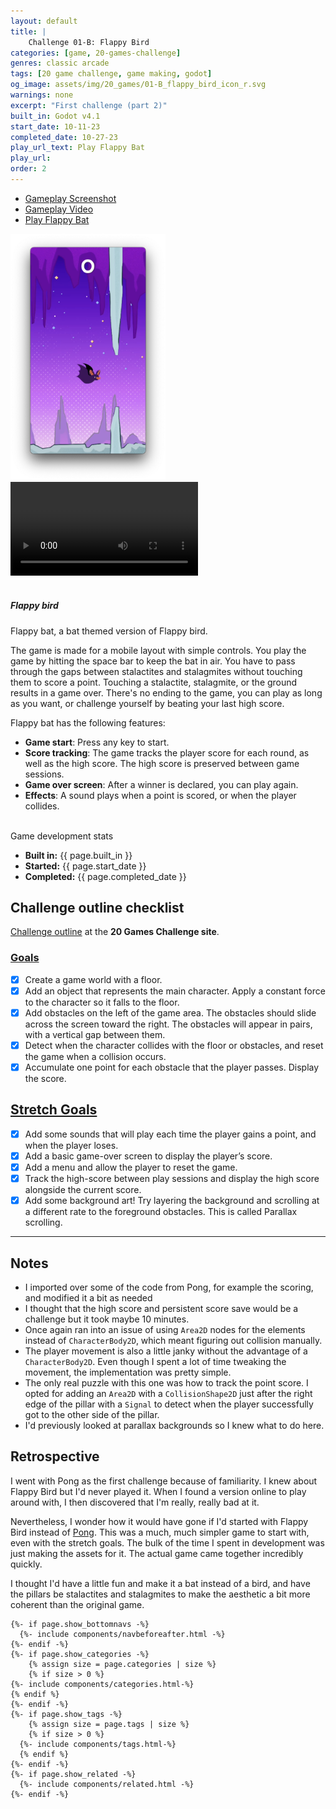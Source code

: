 ```yaml
---
layout: default
title: |
    Challenge 01-B: Flappy Bird
categories: [game, 20-games-challenge]
genres: classic arcade
tags: [20 game challenge, game making, godot]
og_image: assets/img/20_games/01-B_flappy_bird_icon_r.svg
warnings: none
excerpt: "First challenge (part 2)"
built_in: Godot v4.1
start_date: 10-11-23
completed_date: 10-27-23
play_url_text: Play Flappy Bat
play_url: 
order: 2
---
```


 <div class="col-lg-12">
    <div class="bs-component">
        <ul class="nav nav-tabs montserrat">
            <li class="nav-item">
                <a class="nav-link active" data-toggle="tab" href="#pic">Gameplay Screenshot</a>
            </li>
            <li class="nav-item">
                <a class="nav-link" data-toggle="tab" href="#vid">Gameplay Video</a>
            </li>
            <li class="nav-item">
                <a class="nav-link bg-info text-white" data-toggle="tab" target="_blank" href="/02-challenge-01-b-flappy-bird/play-flappy-bat">Play Flappy Bat</a>
            </li>
        </ul>
        <div id="myTabContent" class="tab-content">
            <div class="tab-pane fade show active" id="pic">
                <img src="/assets/img/20_games/01-B_flappy_bat_game.png" style="max-height: 393.75px">
            </div>
            <div class="tab-pane fade" id="vid">
                <div class="embed-responsive embed-responsive-16by9 my-2 chulapa-rounded-lg" itemscope itemprop="VideoObject" itemtype="https://schema.org/VideoObject">
                <video src="/assets/img/20_games/01-B_flappy_bat_gameplay_trimmed.mp4#t=0.1" class="embed-responsive-item u-video" controls itemprop="contentUrl" >
                Your browser does not support the video tag.
                </video>
                </div>
            </div>
        </div>
    </div>
</div>

<br>

##### Flappy bird

Flappy bat, a bat themed version of Flappy bird.  

The game is made for a mobile layout with simple controls. You play the game by hitting the space bar to keep the bat in air. You have to pass through the gaps between stalactites and stalagmites without touching them to score a point. Touching a stalactite, stalagmite, or the ground results in a game over. There's no ending to the game, you can play as long as you want, or challenge yourself by beating your last high score.  

Flappy bat has the following features:

- **Game start**: Press any key to start.
- **Score tracking**: The game tracks the player score for each round, as well as the high score. The high score is preserved between game sessions.
- **Game over screen**: After a winner is declared, you can play again.
- **Effects**: A sound plays when a point is scored, or when the player collides.

<br>

<div class="card border-primary mb-3">
    <div class="card-header bg-primary">Game development stats</div>
    <div class="card-body">
    <ul class="list-group list-group-flush">
        <li class="list-group-item"><strong class="montserrat">Built in:</strong> {{ page.built_in }}</li>
        <li class="list-group-item"><strong class="montserrat">Started:</strong> {{ page.start_date }}</li>
        <li class="list-group-item"><strong class="montserrat">Completed:</strong> {{ page.completed_date }}</li>
    </ul>
    </div>
</div>

## Challenge outline checklist

[Challenge outline](https://20_games_challenge.gitlab.io/games/flappy/#goals) at the **20 Games Challenge site**.

### [Goals](https://20_games_challenge.gitlab.io/games/flappy/#goals)

- [x] Create a game world with a floor.
- [x] Add an object that represents the main character. Apply a constant force to the character so it falls to the floor.
- [x] Add obstacles on the left of the game area. The obstacles should slide across the screen toward the right. The obstacles will appear in pairs, with a vertical gap between them.
- [x] Detect when the character collides with the floor or obstacles, and reset the game when a collision occurs.
- [x] Accumulate one point for each obstacle that the player passes. Display the score.

## [Stretch Goals](https://20_games_challenge.gitlab.io/games/flappy/#stretch-goals)

- [x] Add some sounds that will play each time the player gains a point, and when the player loses.
- [x] Add a basic game-over screen to display the player’s score.
- [x] Add a menu and allow the player to reset the game.
- [x] Track the high-score between play sessions and display the high score alongside the current score.
- [x] Add some background art! Try layering the background and scrolling at a different rate to the foreground obstacles. This is called Parallax scrolling.

---

## Notes

- I imported over some of the code from Pong, for example the scoring, and modified it a bit as needed
- I thought that the high score and persistent score save would be a challenge but it took maybe 10 minutes.
- Once again ran into an issue of using `Area2D` nodes for the elements instead of `CharacterBody2D`, which meant figuring out collision manually.
- The player movement is also a little janky without the advantage of a `CharacterBody2D`. Even though I spent a lot of time tweaking the movement, the implementation was pretty simple.
- The only real puzzle with this one was how to track the point score. I opted for adding an `Area2D` with a `CollisionShape2D` just after the right edge of the pillar with a `Signal` to detect when the player successfully got to the other side of the pillar.
- I'd previously looked at parallax backgrounds so I knew what to do here.

## Retrospective

I went with Pong as the first challenge because of familiarity. I knew about Flappy Bird but I'd never played it. When I found a version online to play around with, I then discovered that I'm really, really bad at it.

Nevertheless, I wonder how it would have gone if I'd started with Flappy Bird instead of [Pong](games/20-games-challenge/01-challenge-01-pong). This was a much, much simpler game to start with, even with the stretch goals. The bulk of the time I spent in development was just making the assets for it. The actual game came together incredibly quickly.

I thought I'd have a little fun and make it a bat instead of a bird, and have the pillars be stalactites and stalagmites to make the aesthetic a bit more coherent than the original game.

	{%- if page.show_bottomnavs -%}
	  {%- include components/navbeforeafter.html -%}
	{%- endif -%}
	{%- if page.show_categories -%}
		{% assign size = page.categories | size %}
		{% if size > 0 %}
  	{%- include components/categories.html-%}
  	{% endif %}
	{%- endif -%}
	{%- if page.show_tags -%}
		{% assign size = page.tags | size %}
		{% if size > 0 %}
	  {%- include components/tags.html-%}
	  {% endif %}
	{%- endif -%}
	{%- if page.show_related -%}
	  {%- include components/related.html -%}
	{%- endif -%}